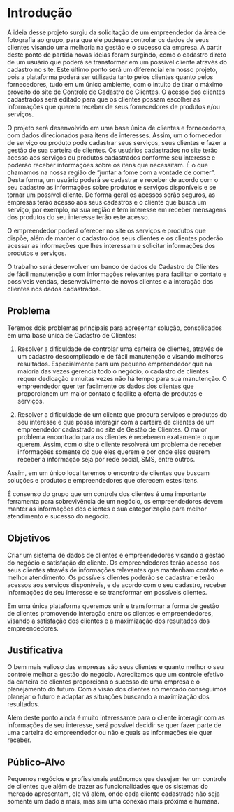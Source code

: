 # Introdução

A ideia desse projeto surgiu da solicitação de um empreendedor da área de fotografia ao grupo, para que ele pudesse controlar os dados de seus clientes visando uma melhoria na gestão e o sucesso da empresa. A partir deste ponto de partida novas ideias foram surgindo, como o cadastro direto de um usuário que poderá se transformar em um possível cliente através do cadastro no site. Este último ponto será um diferencial em nosso projeto, pois a plataforma poderá ser utilizada tanto pelos clientes quanto pelos fornecedores, tudo em um único ambiente, com o intuito de tirar o máximo proveito do site de Controle de Cadastro de Clientes. O acesso dos clientes cadastrados será editado para que os clientes possam escolher as informações que querem receber de seus fornecedores de produtos e/ou serviços.
        
O projeto será desenvolvido  em uma base única de clientes e fornecedores, com dados direcionados para itens de interesses. Assim, um o fornecedor de serviço ou produto pode cadastrar seus serviços, seus clientes e fazer a gestão de sua carteira de clientes. Os usuários cadastrados no site terão acesso aos serviços ou produtos cadastrados conforme seu interesse e poderão receber informações sobre os itens que necessitam. É o que chamamos na nossa região de “juntar a fome com a vontade de comer”. Desta forma, um usuário poderá se cadastrar e receber de acordo com o seu cadastro as informações sobre produtos e serviços disponíveis e se tornar um possível cliente. De forma geral os acessos serão seguros, as empresas terão acesso aos seus cadastros e o cliente que busca um serviço, por exemplo, na sua região e tem interesse em receber mensagens dos produtos do seu interesse terão este acesso.
        
O empreendedor poderá oferecer no site os serviços e produtos que dispõe, além de manter o cadastro dos seus clientes e os clientes poderão acessar as informações que lhes interessam e solicitar informações dos produtos e serviços.
        
O trabalho será desenvolver um banco de dados de Cadastro de Clientes de fácil manutenção e com informações relevantes para facilitar o contato e possíveis vendas, desenvolvimento de novos clientes e a interação dos clientes nos dados cadastrados.

## Problema

Teremos dois problemas principais para apresentar solução, consolidados em uma base única de Cadastro de Clientes:
        
1. Resolver a dificuldade de controlar uma carteira de clientes, através de um cadastro descomplicado e de fácil manutenção e visando melhores resultados. Especialmente para um pequeno empreendedor que na maioria das vezes gerencia todo o negócio, o cadastro de clientes requer dedicação e muitas vezes não há tempo para sua manutenção. O empreendedor quer ter facilmente os dados dos clientes que proporcionem um maior contato e facilite a oferta de produtos e serviços.

2.  Resolver a dificuldade de um cliente que procura serviços e produtos do seu interesse e que possa interagir com a carteira de clientes de um empreendedor cadastrado no site de Gestão de Clientes. O maior problema encontrado para os clientes é receberem exatamente o que querem. Assim, com o site o cliente resolverá um problema de receber informações somente do que eles querem e por onde eles querem receber a informação seja por rede social, SMS, entre outros.

Assim, em um único local teremos o encontro de clientes que buscam soluções e produtos e empreendedores que oferecem estes itens.

É consenso do grupo que um controle dos clientes é uma importante ferramenta para sobrevivência de um negócio, os empreendedores devem manter  as informações dos clientes e sua categorização para melhor atendimento e sucesso do negócio.

## Objetivos

Criar um sistema de dados de clientes e empreendedores visando a gestão do negócio e satisfação do cliente. Os empreendedores terão acesso aos seus clientes através de informações relevantes que mantenham contato e melhor atendimento. Os possíveis clientes poderão se cadastrar e terão acessos aos serviços disponíveis, e de acordo com o seu cadastro, receber informações de seu interesse  e se transformar em possíveis clientes.
        
Em uma única plataforma queremos unir e transformar a forma de gestão de clientes promovendo interação entre os clientes e empreendedores, visando a satisfação dos clientes e a maximização dos resultados dos empreendedores.
         
## Justificativa

O bem mais valioso das empresas são seus clientes e quanto melhor o seu controle melhor a gestão do negócio. Acreditamos que um controle efetivo da carteira de clientes proporciona o sucesso de uma empresa e o planejamento do futuro. Com a visão dos clientes no mercado conseguimos planejar o futuro e adaptar as situações buscando a maximização dos resultados.
        
Além deste ponto ainda é muito interessante para o cliente interagir com as informações de seu interesse, será possível decidir se quer fazer parte de uma carteira do empreendedor ou não e quais as informações ele quer receber.

## Público-Alvo

Pequenos negócios e profissionais autônomos que desejam ter um controle de clientes que além de trazer as funcionalidades que os sistemas do mercado apresentam, ele vá além, onde cada cliente cadastrado não seja somente um dado a mais, mas sim uma conexão mais próxima e humana.
